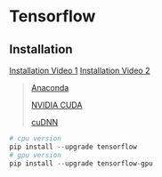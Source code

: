 # Tensorflow
## Installation
[Installation Video 1](https://www.youtube.com/watch?v=IsyEaa0mIVk&list=PLh7DRwYmUgh7swOvZUZ52LMeGDmjFH0nv&index=3)
[Installation Video 2](https://www.youtube.com/watch?v=X7ESTHXhKO4&list=PLh7DRwYmUgh7swOvZUZ52LMeGDmjFH0nv&index=5)
> [Anaconda](https://www.anaconda.com/products/distribution#Downloads) 
>
> [NVIDIA CUDA](https://developer.nvidia.com/cuda-downloads?target_os=Windows&target_arch=x86_64&target_version=10&target_type=exe_local)
>
> [cuDNN](https://developer.nvidia.com/rdp/cudnn-download)



```python
# cpu version
pip install --upgrade tensorflow
# gpu version
pip install --upgrade tensorflow-gpu
```